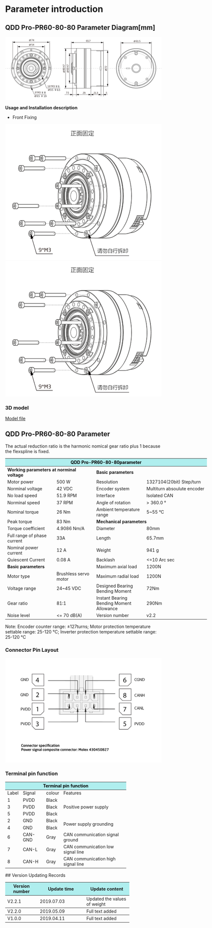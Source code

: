 # Parameter introduction
## QDD Pro-PR60-80-80 Parameter Diagram[mm]
![QDD Pro-PR60-80-80]( ../../img/QDD_Pro_PR60_x_80_v2_2三视图.png )

**Usage and Installation description**

*   Front Fixing 

![Qddpro_PR60_x_80_v2_2zhengmian.png](../../img/QDD_Pro_PR60_x_80_v2_2正面固定.png "fig:Qddpro_PR60_x_80_v2_2zhengmian.png")![Qddpro_PR60_x_80_v2_2zhengmian.png](../../img/QDD_Pro_PR60_x_80_v2_2正面固定.png "fig:Qddpro_PR60_x_80_v2_2zhengmian.png") 
### 3D model
[Model file]( ../../3DModel/QDD_Pro_PR60-x-80_v2_2.step.zip )

## QDD Pro-PR60-80-80 Parameter

The actual reduction ratio is the harmonic nomical gear ratio plus 1 because the flexspline is fixed.

<table style="width:650px"><thead><tr><th colspan="4" style="background: PaleTurquoise; color: black;">QDD Pro-PR60-80-80parameter</th></tr></thead><tbody><tr><td colspan="2"><b>Working parameters at norminal voltage</b></td><td colspan="2"><b>Basic parameters</b></td></tr><tr><td style="width:175px">Motor power</td><td style="width:135px">500 W</td><td style="width:130px">Resolution</td><td style="width:220px">1327104(20bit) Step/turn</td></tr><tr><td>Norminal voltage</td><td>42 VDC</td><td style="width:130px">Encoder system</td><td style="width:220px">Multiturn absoulute encoder</td></tr><tr><td>No load speed</td><td>51.9 RPM</td><td>Interface</td><td>Isolated CAN</td></tr><tr><td>Norminal speed</td><td>37 RPM</td><td>Angle of rotation</td><td>> 360.0 °</td></tr><tr><td>Nominal torque</td><td>26 Nm</td><td>Ambient temperature range</td><td>5~55 °C</td></tr><td>Peak torque</td><td>83 Nm</td><td colspan="2"><b>Mechanical parameters</b></td></tr><tr><td>Torque coefficient</td><td>4.9086 Nm/A</td><td style="width:175px">Diameter</td><td style="width:175px">80mm</td></tr><tr><td>Full range of phase current</td><td>33A</td><td>Length</td><td>65.7mm</td></tr><tr><td>Nominal power current</td><td>12 A</td><td>Weight</td><td>941 g</td></tr><tr><td>Quiescent Current</td><td>0.08 A</td><td>Backlash</td><td><=10 Arc sec</td></tr><tr><td colspan="2"><b>Basic parameters</b></td><td>Maximum axial load</td><td>1200N</td></tr><tr><td>Motor type</td><td>Brushless servo motor</td><td>Maximum radial load</td><td>1200N</td></tr><tr><td>Voltage range</td><td>24~45 VDC</td><td>Designed Bearing Bending Moment</td><td>72Nm</td></tr><tr><td>Gear ratio</td><td>81:1</td><td>Instant Bearing Bending Moment Allowance</td><td>290Nm</td></tr><tr><td>Noise level</td><td><= 70 dB(A)</td><td>Version number</td><td>v2.2</td></tr></tbody></table>


 Note: Encoder counter range: ±127turns; Motor protection temperature settable range: 25-120 °C; Inverter protection temperature settable range: 25-120 °C

### Connector Pin Layout

<img src="../../img/配线2-2.png" style="width:600px">

### Terminal pin function

<table class="tableizer-table" style="width:390px">
 <thead><tr class="tableizer-firstrow"><th colspan="4" style="background: PaleTurquoise; color: black;">Terminal pin function</th></tr></thead><tbody><tr><td>Label</td><td>Signal</td><td>colour</td><td>Features </td></tr><tr><td>1</td><td>PVDD</td><td>Black</td><td rowspan="3">Positive power supply </td></tr><tr><td>3</td><td>PVDD</td><td>Black</td></tr><tr><td>5</td><td>PVDD</td><td>Black</td></tr><tr><td>2</td><td>GND</td><td>Black</td> <td rowspan="2">Power supply grounding</td></tr><tr><td>4</td><td>GND</td><td>Black</td></tr><tr><td>6</td><td>CAN-GND</td><td>Gray</td><td>CAN communication signal ground</td></tr><tr><td>7</td><td>CAN-L</td><td>Gray</td><td>CAN communication low signal line</td></tr><tr><td>8</td><td>CAN-H</td><td>Gray</td><td>CAN communication high signal line</td></tr></tbody></table>
 </tbody></table>
## Version Updating Records

<table style="width:400px"><thead><tr style="background:PaleTurquoise"><th style="width:100px">Version number</th><th style="width:150px">Update time</th><th style="width:150px">Update content</th></tr></thead><tbody><tr><td>V2.2.1</td><td>2019.07.03</td><td>Updated the values of weight</th></tr></thead><tbody><tr><td>V2.2.0</td><td>2019.05.09</td><td>Full text added</th></tr></thead><tbody><tr><td>V1.0.0</td><td>2019.04.11</td><td>Full text added</td></tbody></table>
